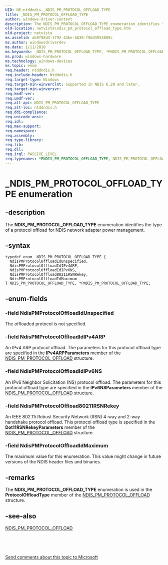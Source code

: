 ```yaml
---
UID: NE:ntddndis._NDIS_PM_PROTOCOL_OFFLOAD_TYPE
title: _NDIS_PM_PROTOCOL_OFFLOAD_TYPE
author: windows-driver-content
description: The NDIS_PM_PROTOCOL_OFFLOAD_TYPE enumeration identifies the type of a protocol offload for NDIS network adapter power management.
old-location: netvista\ndis_pm_protocol_offload_type.htm
old-project: netvista
ms.assetid: ab9f98d3-1792-43be-b838-f9dd3953889c
ms.author: windowsdriverdev
ms.date: 1/11/2018
ms.keywords: _NDIS_PM_PROTOCOL_OFFLOAD_TYPE, *PNDIS_PM_PROTOCOL_OFFLOAD_TYPE, NDIS_PM_PROTOCOL_OFFLOAD_TYPE
ms.prod: windows-hardware
ms.technology: windows-devices
ms.topic: enum
req.header: ntddndis.h
req.include-header: Ntddndis.h
req.target-type: Windows
req.target-min-winverclnt: Supported in NDIS 6.20 and later.
req.target-min-winversvr: 
req.kmdf-ver: 
req.umdf-ver: 
req.alt-api: NDIS_PM_PROTOCOL_OFFLOAD_TYPE
req.alt-loc: ntddndis.h
req.ddi-compliance: 
req.unicode-ansi: 
req.idl: 
req.max-support: 
req.namespace: 
req.assembly: 
req.type-library: 
req.lib: 
req.dll: 
req.irql: PASSIVE_LEVEL
req.typenames: *PNDIS_PM_PROTOCOL_OFFLOAD_TYPE, NDIS_PM_PROTOCOL_OFFLOAD_TYPE
---
```


# _NDIS_PM_PROTOCOL_OFFLOAD_TYPE enumeration



## -description
The <b>NDIS_PM_PROTOCOL_OFFLOAD_TYPE</b> enumeration identifies the type of a protocol offload for NDIS
  network adapter power management.



## -syntax

````
typedef enum _NDIS_PM_PROTOCOL_OFFLOAD_TYPE { 
  NdisPMProtocolOffloadIdUnspecified,
  NdisPMProtocolOffloadIdIPv4ARP,
  NdisPMProtocolOffloadIdIPv6NS,
  NdisPMProtocolOffload80211RSNRekey,
  NdisPMProtocolOffloadIdMaximum
} NDIS_PM_PROTOCOL_OFFLOAD_TYPE, *PNDIS_PM_PROTOCOL_OFFLOAD_TYPE;
````


## -enum-fields

### -field NdisPMProtocolOffloadIdUnspecified

The offloaded protocol is not specified.


### -field NdisPMProtocolOffloadIdIPv4ARP

An IPv4 ARP protocol offload. The parameters for this protocol offload type are specified in the 
     <b>IPv4ARPParameters</b> member of the 
     <a href="..\ntddndis\ns-ntddndis-_ndis_pm_protocol_offload.md">
     NDIS_PM_PROTOCOL_OFFLOAD</a> structure.


### -field NdisPMProtocolOffloadIdIPv6NS

An IPv6 Neighbor Solicitation (NS) protocol offload. The parameters for this protocol offload type
     are specified in the 
     <b>IPv6NSParameters</b> member of the <a href="..\ntddndis\ns-ntddndis-_ndis_pm_protocol_offload.md">NDIS_PM_PROTOCOL_OFFLOAD</a> structure.


### -field NdisPMProtocolOffload80211RSNRekey

An IEEE 802.11i Robust Security Network (RSN) 4-way and 2-way handshake protocol offload. This
     protocol offload type is specified in the 
     <b>Dot11RSNRekeyParameters</b> member of the <a href="..\ntddndis\ns-ntddndis-_ndis_pm_protocol_offload.md">NDIS_PM_PROTOCOL_OFFLOAD</a> structure.


### -field NdisPMProtocolOffloadIdMaximum

The maximum value for this enumeration. This value might change in future versions of the NDIS
     header files and binaries.


## -remarks
The <b>NDIS_PM_PROTOCOL_OFFLOAD_TYPE</b> enumeration is used in the 
    <b>ProtocolOffloadType</b> member of the 
    <a href="..\ntddndis\ns-ntddndis-_ndis_pm_protocol_offload.md">
    NDIS_PM_PROTOCOL_OFFLOAD</a> structure.


## -see-also
<dl>
<dt>
<a href="..\ntddndis\ns-ntddndis-_ndis_pm_protocol_offload.md">NDIS_PM_PROTOCOL_OFFLOAD</a>
</dt>
</dl>
 

 

<a href="mailto:wsddocfb@microsoft.com?subject=Documentation%20feedback [netvista\netvista]:%20NDIS_PM_PROTOCOL_OFFLOAD_TYPE enumeration%20 RELEASE:%20(1/11/2018)&amp;body=%0A%0APRIVACY STATEMENT%0A%0AWe use your feedback to improve the documentation. We don't use your email address for any other purpose, and we'll remove your email address from our system after the issue that you're reporting is fixed. While we're working to fix this issue, we might send you an email message to ask for more info. Later, we might also send you an email message to let you know that we've addressed your feedback.%0A%0AFor more info about Microsoft's privacy policy, see http://privacy.microsoft.com/en-us/default.aspx." title="Send comments about this topic to Microsoft">Send comments about this topic to Microsoft</a>

